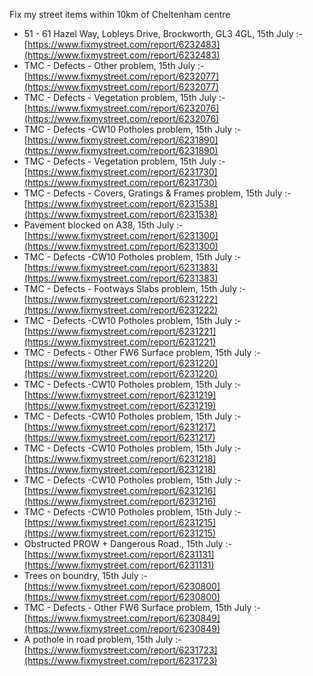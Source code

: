 Fix my street items within 10km of Cheltenham centre

<!-- fix_marker starts -->

- 51 - 61 Hazel Way, Lobleys Drive, Brockworth, GL3 4GL, 15th July :- [https://www.fixmystreet.com/report/6232483](https://www.fixmystreet.com/report/6232483)
- TMC - Defects - Other problem, 15th July :- [https://www.fixmystreet.com/report/6232077](https://www.fixmystreet.com/report/6232077)
- TMC - Defects - Vegetation problem, 15th July :- [https://www.fixmystreet.com/report/6232076](https://www.fixmystreet.com/report/6232076)
- TMC - Defects -CW10 Potholes problem, 15th July :- [https://www.fixmystreet.com/report/6231890](https://www.fixmystreet.com/report/6231890)
- TMC - Defects - Vegetation problem, 15th July :- [https://www.fixmystreet.com/report/6231730](https://www.fixmystreet.com/report/6231730)
- TMC - Defects - Covers, Gratings & Frames problem, 15th July :- [https://www.fixmystreet.com/report/6231538](https://www.fixmystreet.com/report/6231538)
- Pavement blocked on A38, 15th July :- [https://www.fixmystreet.com/report/6231300](https://www.fixmystreet.com/report/6231300)
- TMC - Defects -CW10 Potholes problem, 15th July :- [https://www.fixmystreet.com/report/6231383](https://www.fixmystreet.com/report/6231383)
- TMC - Defects - Footways Slabs problem, 15th July :- [https://www.fixmystreet.com/report/6231222](https://www.fixmystreet.com/report/6231222)
- TMC - Defects -CW10 Potholes problem, 15th July :- [https://www.fixmystreet.com/report/6231221](https://www.fixmystreet.com/report/6231221)
- TMC - Defects - Other FW6  Surface problem, 15th July :- [https://www.fixmystreet.com/report/6231220](https://www.fixmystreet.com/report/6231220)
- TMC - Defects -CW10 Potholes problem, 15th July :- [https://www.fixmystreet.com/report/6231219](https://www.fixmystreet.com/report/6231219)
- TMC - Defects -CW10 Potholes problem, 15th July :- [https://www.fixmystreet.com/report/6231217](https://www.fixmystreet.com/report/6231217)
- TMC - Defects -CW10 Potholes problem, 15th July :- [https://www.fixmystreet.com/report/6231218](https://www.fixmystreet.com/report/6231218)
- TMC - Defects -CW10 Potholes problem, 15th July :- [https://www.fixmystreet.com/report/6231216](https://www.fixmystreet.com/report/6231216)
- TMC - Defects -CW10 Potholes problem, 15th July :- [https://www.fixmystreet.com/report/6231215](https://www.fixmystreet.com/report/6231215)
- Obstructed PROW + Dangerous Road., 15th July :- [https://www.fixmystreet.com/report/6231131](https://www.fixmystreet.com/report/6231131)
- Trees on boundry, 15th July :- [https://www.fixmystreet.com/report/6230800](https://www.fixmystreet.com/report/6230800)
- TMC - Defects - Other FW6  Surface problem, 15th July :- [https://www.fixmystreet.com/report/6230849](https://www.fixmystreet.com/report/6230849)
- A pothole in road problem, 15th July :- [https://www.fixmystreet.com/report/6231723](https://www.fixmystreet.com/report/6231723)

<!-- fix_marker ends -->